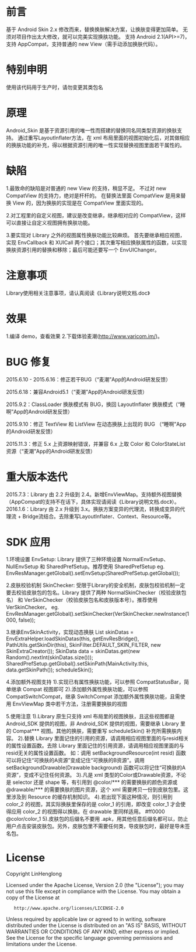 # 前言
基于 Android Skin 2.x 修改而来，替换换肤解决方案，让换肤变得更加简单。
无须对项目作出太大修改，就可以完美实现换肤功能。
支持 Android 2.1(API>=7)，支持 AppCompat，支持普通的 new View（需手动添加换肤代码）。

# 特别申明
使用该代码用于生产时，请勿变更其类包名

# 原理
Android_Skin 是基于资源引用的唯一性而搭建的替换同名同类型资源的换肤支持。
通过重写LayoutInflater方法，在 xml 布局里面的视图初始化后，对其做相应的换肤功能的补充，得以根据资源引用的唯一性实现替换视图里面若干属性的。

# 缺陷
1.最致命的缺陷是对普通的 new View 的支持，稍显不足。
     不过对 new CompatView 的支持力，绝对是杆杆的。
     在替换法里面 CompatView 是用来替换 View 的，因为换肤的实现是在 CompatView 里面实现的。

2.对工程里的自定义视图，建议是改变继承，继承相对应的 CompatView，这样可以直接让自定义视图拥有换肤功能。

3.要实现对 Library 之外的视图属性换肤功能比较麻烦。
     首先要继承相应视图，实现 EnvCallback 和 XUICall 两个接口；其次重写相应换肤属性的函数，以实现换肤资源引用的替换和移除；最后可能还要写一个 EnvUIChanger。

# 注意事项
Library使用相关注意事项，请认真阅读《Library说明文档.doc》

# 效果
1.编译 demo，查看效果
2.下载体验麦潮(http://www.varicom.im/)。

# BUG 修复
2015.6.10 - 2015.6.16：修正若干BUG（“麦潮”App的Android研发反馈）

2015.6.18：兼容Android5.1（“麦潮”App的Android研发反馈）

2015.9.2：ClassLoader 换肤模式有 BUG，换回 LayoutInflater 换肤模式（“睡啊”App的Android研发反馈）

2015.9.10：修正 TextView 和 ListView 在动态换肤上出现的 BUG （“睡啊”App的Android研发反馈）

2015.11.3：修正 5.x 上资源映射错误，并兼容 6.x 上取 Color 和 ColorStateList 资源（“麦潮”App的Android研发反馈）

# 重大版本迭代
2015.7.3：Library 由 2.2 升级到 2.4。新增EnvViewMap。支持额外视图替换（AppCompat的支持不在话下，具体实现请阅读《Library说明文档.doc》）。
2016.1.6：Library 由 2.x 升级到 3.x。换肤方案变异的代理流，转换成变异的代理流 + Bridge流结合。去除重写LayoutInflater、Context、Resource等。

# SDK 应用
1.环境设置 EnvSetup: Library 提供了三种环境设置 NormalEnvSetup、NullEnvSetup 和 SharedPrefSetup。推荐使用 SharedPrefSetup
eg. EnvResManager.getGlobal().setEnvSetup(SharedPrefSetup.getGlobal());

2.皮肤校验机制 SkinChecker: 受限于Library的安全机制，皮肤包校验机制一定要去校验皮肤包的包名。Library 提供了两种 NormalSkinChecker（校验皮肤包名） 和 VerSkinChecker（校验皮肤包名和皮肤版本号）。推荐使用 VerSkinChecker。
eg. EnvResManager.getGlobal().setSkinChecker(VerSkinChecker.newInstance(1000, false));

3.继承EnvSkinActivity，实现动态换肤
List<SkinData> skinDatas = EnvExtraHelper.loadSkinDatas(this, getEnvResBridge(), PathUtils.getSkinDir(this), SkinFilter.DEFAULT_SKIN_FILTER, new SkinExtraCreator());
SkinData data = skinDatas.get(new Random().nextInt(skinDatas.size()));
SharedPrefSetup.getGlobal().setSkinPath(MainActivity.this, data.getSkinPath());
scheduleSkin();

4.添加额外视图支持
1).实现已有属性换肤功能，可以参照 CompatStatusBar，简单继承 Compat 视图即可
2).添加额外属性换肤功能，可以参照 CompatSwitchCompat，继承 SwitchCompat 添加额外属性换肤功能，且需使用 EnvViewMap 类中若干方法，注册需要换肤的视图

5.使用注意
1).Library 原生只支持 xml 布局里的视图换肤，且这些视图都是Android_SDK 提供的视图，非 Android_SDK 提供的视图，需要继承 Library 里的 Compat*** 视图。其他的换肤，需要重写 scheduleSkin() 补充所需换肤内容。
2).替换 Library 里面记住的引用的资源，请调用相应视图里面的与resid相关的属性设置函数。去除 Library 里面记住的引用资源，请调用相应视图里面的与resid无关的属性设置函数。
如：调用 setBackgroundResource(int resid) 函数可以将记住“可换肤的A资源”变成记住“可换肤的B资源”。调用 setBackgroundDrawable(Drawable background) 函数可以将记住“可换肤的A资源”，变成不记住任何资源。
3).凡是 xml 类型的Color或Drawable资源，不论是 selector 还是 shape 等，有引用到 @color/*** 的需要换肤的颜色资源或@drawable/*** 的需要换肤的图片资源，这个 xml 需要拷贝一份到皮肤包里。这里涉及到 Resource 的缓存机制知识。
4).若出现下面这种情况，则引用到 color_2 的视图，其实际换肤里保存的是 color_1 的引用，即改变 color_1 才会使得应用 color_2 的视图得以换肤。在 drawable 里同样适用。
   <color name="color_1">#ff0000</color>
   <color name="color_2">@color/color_1</color>
5).皮肤包的后缀名不要用 .apk，用其他任意后缀名都可以，防止用户点击安装皮肤包。另外，皮肤包里不需要任何类，导皮肤包时，最好是导未签名包。

# License

   Copyright LinHenglong

   Licensed under the Apache License, Version 2.0 (the "License");
   you may not use this file except in compliance with the License.
   You may obtain a copy of the License at

       http://www.apache.org/licenses/LICENSE-2.0

   Unless required by applicable law or agreed to in writing, software
   distributed under the License is distributed on an "AS IS" BASIS,
   WITHOUT WARRANTIES OR CONDITIONS OF ANY KIND, either express or implied.
   See the License for the specific language governing permissions and
   limitations under the License.
